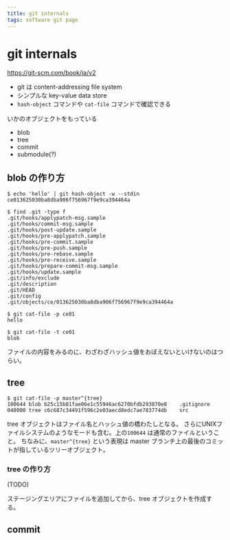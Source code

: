 ```yaml
---
title: git internals
tags: software git page
---
```


# git internals

https://git-scm.com/book/ja/v2

* git は content-addressing file system
* シンプルな key-value data store
* `hash-object` コマンドや `cat-file` コマンドで確認できる

いかのオブジェクトをもっている

* blob
* tree
* commit
* submodule(?)

## blob の作り方

```
$ echo 'hello' | git hash-object -w --stdin
ce013625030ba8dba906f756967f9e9ca394464a

$ find .git -type f
.git/hooks/applypatch-msg.sample
.git/hooks/commit-msg.sample
.git/hooks/post-update.sample
.git/hooks/pre-applypatch.sample
.git/hooks/pre-commit.sample
.git/hooks/pre-push.sample
.git/hooks/pre-rebase.sample
.git/hooks/pre-receive.sample
.git/hooks/prepare-commit-msg.sample
.git/hooks/update.sample
.git/info/exclude
.git/description
.git/HEAD
.git/config
.git/objects/ce/013625030ba8dba906f756967f9e9ca394464a

$ git cat-file -p ce01
hello

$ git cat-file -t ce01
blob
```

ファイルの内容をみるのに、わざわざハッシュ値をおぼえないといけないのはつらい。

## tree

```
$ git cat-file -p master^{tree}
100644 blob b25c15b81fae06e1c55946ac6270bfdb293870e8    .gitignore
040000 tree c6c687c34491f596c2e03aecd8edc7ae783774db    src
```
tree オブジェクトはファイル名とハッシュ値の橋わたしとなる。
さらにUNIXファイルシステムのようなモードも含む。上の`100644` は通常のファイルということ。
ちなみに、`master^{tree}` という表現は master ブランチ上の最後のコミットが指しているツリーオブジェクト。

### tree の作り方

(TODO)

ステージングエリアにファイルを追加してから、tree オブジェクトを作成する。

## commit
